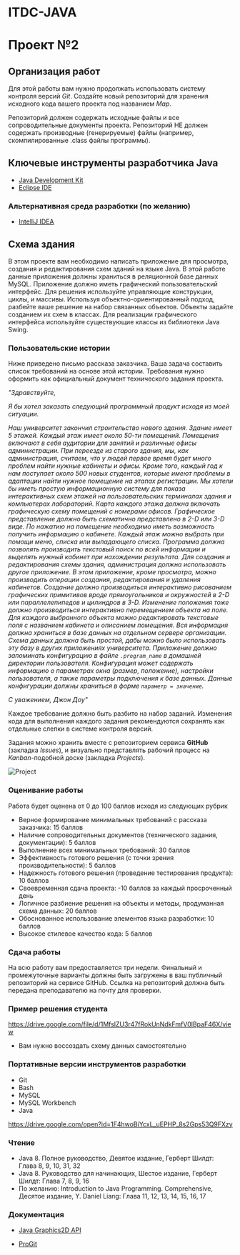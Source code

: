 # ITDC-JAVA
Проект №2
=========

## Организация работ

Для этой работы вам нужно продолжать использовать систему контроля версий _Git_.
Создайте новый репозиторий для хранения исходного кода вашего проекта под названием
_Map_.

Репозиторий должен содержать исходные файлы и все сопроводительные документы
проекта. Репозиторий НЕ должен содержать производные (генерируемые) файлы
(например, скомпилированные .class файлы программы).

## Ключевые инструменты разработчика Java

* [Java Development Kit](http://www.oracle.com/technetwork/java/javase/downloads/jdk8-downloads-2133151.html)
* [Eclipse IDE](https://eclipse.org/downloads/packages/eclipse-ide-java-developers/oxygenr)

### Альтернативная среда разработки (по желанию)

* [IntelliJ IDEA](https://www.jetbrains.com/idea)

## Схема здания

В этом проекте вам необходимо написать приложение для просмотра, создания и
редактирования схем зданий на языке Java. В этой работе данные приложения должны
храниться в реляционной базе данных MySQL. Приложение должно иметь графический
пользовательский интерфейс. Для решения используйте управляющие конструкции,
циклы, и массивы. Используя объектно-ориентированный подход, разбейте ваше решение
на набор связанных объектов. Объекты задайте созданием их схем в классах. Для
реализации графического интерфейса используйте существующие классы из библиотеки
Java Swing.

### Пользовательские истории

Ниже приведено письмо рассказа заказчика. Ваша задача составить список
требований на основе этой истории. Требования нужно оформить как официальный
документ технического задания проекта.

_"Здравствуйте,_

_Я бы хотел заказать следующий программный продукт исходя из моей ситуации._

_Наш университет закончил строительство нового здания. Здание имеет 5 этажей.
Каждый этаж имеет около 50-ти помещений. Помещения включают в себя аудитории для
занятий и различные офисы администрации. При переезде из старого здания, мы,
как администрация, считаем, что у людей первое время будет много проблем найти
нужные кабинеты и офисы. Кроме того, каждый год к нам поступает около 500 новых
студентов, которые имеют проблемы в адаптации найти нужное помещение
на этапах регистрации. Мы хотели бы иметь простую информационную систему для показа
интерактивных схем этажей на пользовательских терминалах здания и компьютерах
лабораторий. Карта каждого этажа должна включать графическую схему помещений с
номерами офисов. Графическое представление должно быть схематично представлено в 2-D
или 3-D виде. По нажатию на помещение необходимо иметь возможность получить информацию
о кабинете. Каждый этаж можно выбрать при помощи меню, списка или выпадающего списка.
Программа должна позволять производить текстовый поиск по всей информации
и выделять нужный кабинет при нахождении результата. Для создания и редактирования
схемы здания, администрация должна использовать другое приложение. В этом приложение, кроме
просмотра, можно производить операции создания, редактирования и удаления кабинетов.
Создание должно производиться интерактивно рисованием графических
примитивов вроде прямоугольников и окружностей в 2-D или параллелепипедов и
цилиндров в 3-D. Изменение положения тоже должно производиться интерактивно
перемещением объекта на поле. Для каждого выбранного объекта можно редактировать
текстовые поля с названием кабинета и описанием помещения. Вся информация должна
храниться в базе данных на отдельном сервере организации. Схема данных должна быть
простой, дабы можно было использовать эту базу в других приложениях университета.
Приложение должно запоминать конфигурацию в файле `.program_name` в домашней директории
пользователя. Конфигурация может содержать информацию о параметрах окна (размер, положение),
настройки пользователя, а также параметры подключения к базе данных. Данные конфигурации
должны храниться в форме `параметр = значение`._

_С уважением,
Джон Доу"_

Каждое требование должно быть разбито на набор заданий. Изменения кода для
выполнения каждого задания рекомендуются сохранять как отдельные слепки в
системе контроля версий.

Задания можно хранить вместе с репозиторием сервиса **GitHub** (закладка
_Issues_), и визуально представлять рабочий процесс на _Kanban_-подобной доске
(закладка _Projects_).

![Project](https://i.imgur.com/ysVAyop.png)

### Оценивание работы

Работа будет оценена от 0 до 100 баллов исходя из следующих рубрик

* Верное формирование минимальных требований с рассказа заказчика: 15 баллов
* Наличие сопроводительных документов (технического задания, документации): 5 баллов
* Выполнение всех минимальных требований: 30 баллов
* Эффективность готового решения (с точки зрения производительности): 5 баллов
* Надежность готового решения (проведение тестирования продукта): 10 баллов
* Своевременная сдача проекта: -10 баллов за каждый просроченный день
* Логичное разбиение решения на объекты и методы, продуманная схема данных: 20 баллов
* Обоснованное использование элементов языка разработки: 10 баллов
* Высокое стилевое качество кода: 5 баллов

### Сдача работы

На всю работу вам предоставляется три недели. Финальный и промежуточные варианты
должны быть загружены в ваш публичный репозиторий на сервисе GitHub. Ссылка на
репозиторий должна быть передана преподавателю на почту для проверки.

### Пример решения студента

<https://drive.google.com/file/d/1MfslZU3r47fRokUnNdkFmfV0lBpaF46X/view>

* Вам нужно воссоздать схему данных самостоятельно

### Портативные версии инструментов разработки

* Git
* Bash
* MySQL
* MySQL Workbench
* Java

<https://drive.google.com/open?id=1F4hwoBiYcxL_uEPHP_8s2Gps53Q9FXzy>

### Чтение

* Java 8. Полное руководство, Девятое издание, Герберт Шилдт: Глава 8, 9, 10, 31, 32
* Java 8. Руководство для начинающих, Шестое издание, Герберт Шилдт: Глава 7, 8, 9, 16
* По желанию: Introduction to Java Programming. Comprehensive, Десятое издание, Y. Daniel Liang: Глава 11, 12, 13, 14, 15, 16, 17

### Документация

* [Java Graphics2D API](https://docs.oracle.com/javase/8/docs/api/java/awt/Graphics2D.html)

* [ProGit](https://git-scm.com/book/ru/v2)

